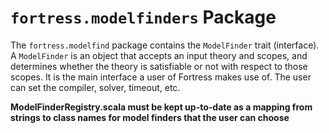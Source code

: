 # `fortress.modelfinders` Package

The `fortress.modelfind` package contains the `ModelFinder` trait (interface).
A `ModelFinder` is an object that accepts an input theory and scopes, and determines whether the theory is satisfiable or not with respect to those scopes.
It is the main interface a user of Fortress makes use of.  The user can set the compiler, solver, timeout, etc.

**ModelFinderRegistry.scala must be kept up-to-date as a mapping from strings to class names for model finders that the user can choose**